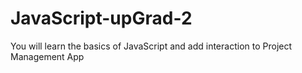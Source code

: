 # JavaScript-upGrad-2
You will learn the basics of JavaScript and add interaction to Project Management App
